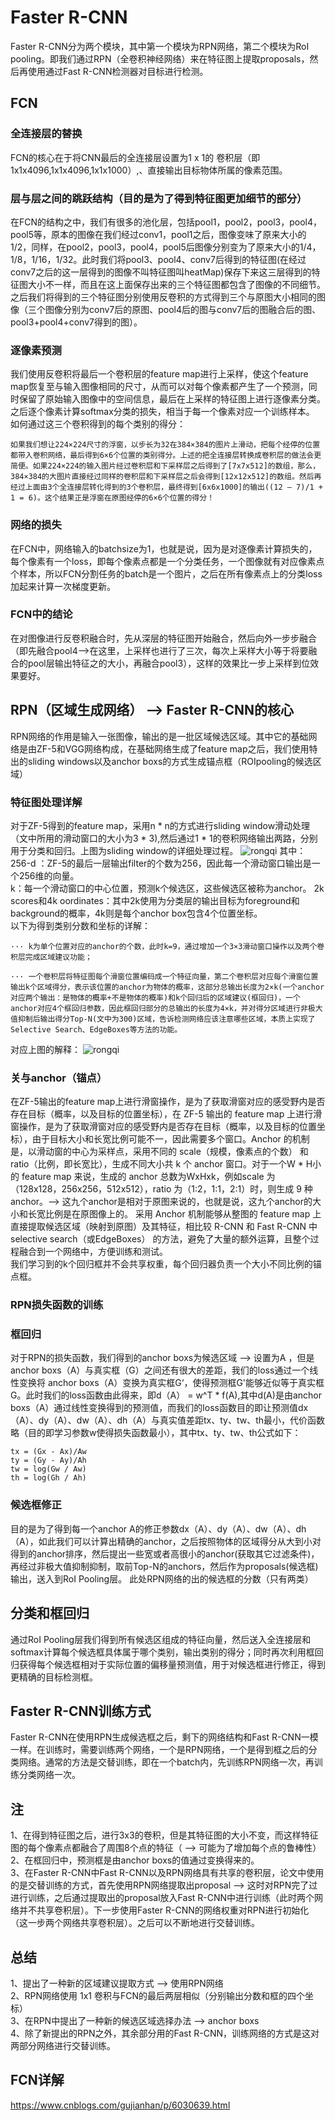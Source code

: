 # Faster R-CNN
Faster R-CNN分为两个模块，其中第一个模块为RPN网络，第二个模块为RoI pooling。即我们通过RPN（全卷积神经网络）来在特征图上提取proposals，然后再使用通过Fast R-CNN检测器对目标进行检测。
## FCN
### 全连接层的替换
FCN的核心在于将CNN最后的全连接层设置为1 x 1的 卷积层（即1x1x4096,1x1x4096,1x1x1000）,、直接输出目标物体所属的像素范围。  
### 层与层之间的跳跃结构（目的是为了得到特征图更加细节的部分）
在FCN的结构之中，我们有很多的池化层，包括pool1，pool2，pool3，pool4，pool5等，原本的图像在我们经过conv1，pool1之后，图像变味了原来大小的1/2，同样，在pool2，pool3，pool4，pool5后图像分别变为了原来大小的1/4，1/8，1/16，1/32。此时我们将pool3、pool4、conv7后得到的特征图(在经过conv7之后的这一层得到的图像不叫特征图叫heatMap)保存下来这三层得到的特征图大小不一样，而且在这上面保存出来的三个特征图都包含了图像的不同细节。之后我们将得到的三个特征图分别使用反卷积的方式得到三个与原图大小相同的图像（三个图像分别为conv7后的原图、pool4后的图与conv7后的图融合后的图、pool3+pool4+conv7得到的图）。
### 逐像素预测
我们使用反卷积将最后一个卷积层的feature map进行上采样，使这个feature map恢复至与输入图像相同的尺寸，从而可以对每个像素都产生了一个预测，同时保留了原始输入图像中的空间信息，最后在上采样的特征图上进行逐像素分类。之后逐个像素计算softmax分类的损失，相当于每一个像素对应一个训练样本。  
如何通过这三个卷积得到的每个类别的得分：
```
如果我们想让224×224尺寸的浮窗，以步长为32在384×384的图片上滑动，把每个经停的位置都带入卷积网络，最后得到6×6个位置的类别得分。上述的把全连接层转换成卷积层的做法会更简便。如果224×224的输入图片经过卷积层和下采样层之后得到了[7x7x512]的数组，那么，384×384的大图片直接经过同样的卷积层和下采样层之后会得到[12x12x512]的数组。然后再经过上面由3个全连接层转化得到的3个卷积层，最终得到[6x6x1000]的输出((12 – 7)/1 + 1 = 6)。这个结果正是浮窗在原图经停的6×6个位置的得分！
```
### 网络的损失
在FCN中，网络输入的batchsize为1，也就是说，因为是对逐像素计算损失的，每个像素有一个loss，即每个像素点都是一个分类任务，一个图像就有对应像素点个样本，所以FCN分割任务的batch是一个图片，之后在所有像素点上的分类loss加起来计算一次梯度更新。
### FCN中的结论
在对图像进行反卷积融合时，先从深层的特征图开始融合，然后向外一步步融合（即先融合pool4-->在这里，上采样也进行了三次，每次上采样大小等于将要融合的pool层输出特征之的大小，再融合pool3），这样的效果比一步上采样到位效果要好。
## RPN（区域生成网络） -->  Faster R-CNN的核心
RPN网络的作用是输入一张图像，输出的是一批区域候选区域。其中它的基础网络是由ZF-5和VGG网络构成，在基础网络生成了feature map之后，我们使用特出的sliding windows以及anchor boxs的方式生成锚点框（ROIpooling的候选区域）
### 特征图处理详解
对于ZF-5得到的feature map，采用n * n的方式进行sliding window滑动处理（文中所用的滑动窗口的大小为3 * 3),然后通过1 * 1的卷积网络输出两路，分别用于分类和回归。上图为sliding window的详细处理过程。
 ![rongqi](https://github.com/wls860707495/Deep-Learning/blob/master/img/feature_map_deal.png)
其中：  
256-d ：ZF-5的最后一层输出filter的个数为256，因此每一个滑动窗口输出是一个256维的向量。  
k：每一个滑动窗口的中心位置，预测k个候选区，这些候选区被称为anchor。
2k scores和4k oordinates：其中2k使用为分类层的输出目标为foreground和background的概率，4k则是每个anchor box包含4个位置坐标。  
以下为得到类别分数和坐标的详解：
```
··· k为单个位置对应的anchor的个数，此时k=9，通过增加一个3×3滑动窗口操作以及两个卷积层完成区域建议功能；

··· 一个卷积层将特征图每个滑窗位置编码成一个特征向量，第二个卷积层对应每个滑窗位置输出k个区域得分，表示该位置的anchor为物体的概率，这部分总输出长度为2×k(一个anchor对应两个输出：是物体的概率+不是物体的概率)和k个回归后的区域建议(框回归)，一个anchor对应4个框回归参数，因此框回归部分的总输出的长度为4×k，并对得分区域进行非极大值抑制后输出得分Top-N(文中为300)区域，告诉检测网络应该注意哪些区域，本质上实现了Selective Search、EdgeBoxes等方法的功能。
```
对应上图的解释：
 ![rongqi](https://github.com/wls860707495/Deep-Learning/blob/master/img/feature_map_deal_ex.png)
### 关与anchor（锚点）
在ZF-5输出的feature map上进行滑窗操作，是为了获取滑窗对应的感受野内是否存在目标（概率，以及目标的位置坐标），在 ZF-5 输出的 feature map 上进行滑窗操作，是为了获取滑窗对应的感受野内是否存在目标（概率，以及目标的位置坐标），由于目标大小和长宽比例可能不一，因此需要多个窗口。Anchor 的机制是，以滑动窗的中心为采样点，采用不同的 scale（规模，像素点的个数） 和 ratio（比例，即长宽比），生成不同大小共 k 个 anchor 窗口。对于一个W * H小的 feature map 来说，生成的 anchor 总数为WxHxk，例如scale 为（128x128，256x256，512x512），ratio 为（1:2，1:1，2:1）时，则生成 9 种 anchor。--> 这九个anchor是相对于原图来说的，也就是说，这九个anchor的大小和长宽比例是在原图像上的。
采用 Anchor 机制能够从整图的 feature map 上直接提取候选区域（映射到原图）及其特征，相比较 R-CNN 和 Fast R-CNN 中 selective search（或EdgeBoxes） 的方法，避免了大量的额外运算，且整个过程融合到一个网络中，方便训练和测试。  
我们学习到的k个回归框并不会共享权重，每个回归器负责一个大小不同比例的锚点框。
### RPN损失函数的训练
### 框回归
对于RPN的损失函数，我们得到的anchor boxs为候选区域 --> 设置为A ，但是anchor boxs（A）与真实框（G）之间还有很大的差距，我们的loss通过一个线性变换将
anchor boxs（A）变换为真实框G‘，使得预测框G'能够近似等于真实框G。此时我们的loss函数由此得来，即d（A） = w^T * f(A),其中d(A)是由anchor boxs（A）通过线性变换得到的预测值，而我们的loss函数目的即让预测值dx（A）、dy（A）、dw（A）、dh（A）与真实值差距tx、ty、tw、th最小，代价函数略（目的即学习参数w使得损失函数最小），其中tx、ty、tw、th公式如下：
```
tx = (Gx - Ax)/Aw
ty = (Gy - Ay)/Ah
tw = log(Gw / Aw)
th = log(Gh / Ah)
```
### 候选框修正
目的是为了得到每一个anchor A的修正参数dx（A）、dy（A）、dw（A）、dh（A），如此我们可以计算出精确的anchor，之后按照物体的区域得分从大到小对得到的anchor排序，然后提出一些宽或者高很小的anchor(获取其它过滤条件)，再经过非极大值抑制抑制，取前Top-N的anchors，然后作为proposals(候选框)输出，送入到RoI Pooling层。
此处RPN网络的出的候选框的分数（只有两类）
## 分类和框回归
通过RoI Pooling层我们得到所有候选区组成的特征向量，然后送入全连接层和softmax计算每个候选框具体属于哪个类别，输出类别的得分；同时再次利用框回归获得每个候选框相对于实际位置的偏移量预测值，用于对候选框进行修正，得到更精确的目标检测框。
## Faster R-CNN训练方式
Faster R-CNN在使用RPN生成候选框之后，剩下的网络结构和Fast R-CNN一模一样。在训练时，需要训练两个网络，一个是RPN网络，一个是得到框之后的分类网络。通常的方法是交替训练，即在一个batch内，先训练RPN网络一次，再训练分类网络一次。
## 注
1、在得到特征图之后，进行3x3的卷积，但是其特征图的大小不变，而这样特征图的每个像素点都融合了周围8个点的特征（ --> 可能为了增加每个点的鲁棒性）  
2、在框回归中，预测框是由anchor boxs的值通过变换得来的。  
3、在Faster R-CNN中Fast R-CNN以及RPN网络具有共享的卷积层，论文中使用的是交替训练的方式，首先使用RPN网络提取出proposal --> 这时对RPN完了过进行训练，之后通过提取出的proposal放入Fast R-CNN中进行训练（此时两个网络并不共享卷积层）。下一步使用Faster R-CNN的网络权重对RPN进行初始化（这一步两个网络共享卷积层）。之后可以不断地进行交替训练。  
## 总结 
1、提出了一种新的区域建议提取方式 --> 使用RPN网络   
2、RPN网络使用 1x1 卷积与FCN的最后两层相似（分别输出分数和框的四个坐标）  
3、在RPN中提出了一种新的候选区域选择办法 --> anchor boxs  
4、除了新提出的RPN之外，其余部分用的Fast R-CNN，训练网络的方式是这对两部分网络进行交替训练。
## FCN详解
https://www.cnblogs.com/gujianhan/p/6030639.html








